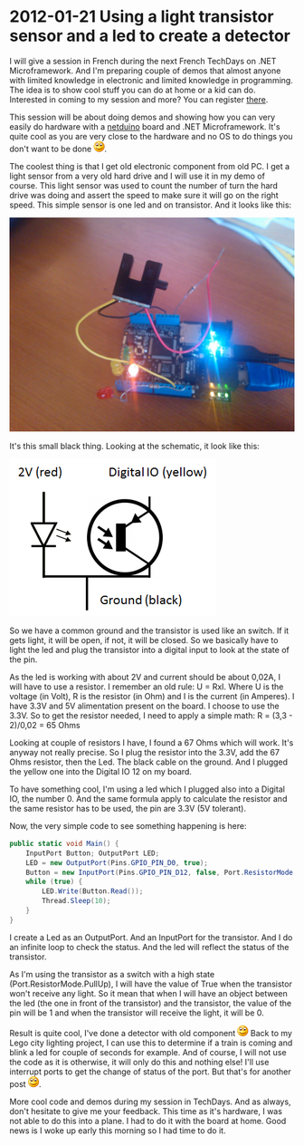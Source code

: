 # 2012-01-21 Using a light transistor sensor and a led to create a detector

I will give a session in French during the next French TechDays on .NET Microframework. And I'm preparing couple of demos that almost anyone with limited knowledge in electronic and limited knowledge in programming. The idea is to show cool stuff you can do at home or a kid can do. Interested in coming to my session and more? You can register [there](https://www.microsoft.com/france/mstechdays/programmes/parcours.aspx#SessionID=f9a8f69e-723a-40d1-8dc0-c306f4cddfb5).

This session will be about doing demos and showing how you can very easily do hardware with a [netduino](./2011-09-09-netduino-board-geek-tool-for-.NET-Microframework.md) board and .NET Microframework. It's quite cool as you are very close to the hardware and no OS to do things you don't want to be done ![Sourire](../assets/4401.wlEmoticon-smile_2.png).

The coolest thing is that I get old electronic component from old PC. I get a light sensor from a very old hard drive and I will use it in my demo of course. This light sensor was used to count the number of turn the hard drive was doing and assert the speed to make sure it will go on the right speed. This simple sensor is one led and on transistor. And it looks like this:

[![WP_000188](../assets/6557.WP_000188_2.jpg)](../assets/6557.WP_000188_2.jpg)

It's this small black thing. Looking at the schematic, it look like this:

[![image](../assets/0172.image_2.png)](../assets/0172.image_2.png)

So we have a common ground and the transistor is used like an switch. If it gets light, it will be open, if not, it will be closed. So we basically have to light the led and plug the transistor into a digital input to look at the state of the pin.

As the led is working with about 2V and current should be about 0,02A, I will have to use a resistor. I remember an old rule: U = RxI. Where U is the voltage (in Volt), R is the resistor (in Ohm) and I is the current (in Amperes). I have 3.3V and 5V alimentation present on the board. I choose to use the 3.3V. So to get the resistor needed, I need to apply a simple math: R = (3,3 - 2)/0,02 = 65 Ohms

Looking at couple of resistors I have, I found a 67 Ohms which will work. It's anyway not really precise. So I plug the resistor into the 3.3V, add the 67 Ohms resistor, then the Led. The black cable on the ground. And I plugged the yellow one into the Digital IO 12 on my board.

To have something cool, I'm using a led which I plugged also into a Digital IO, the number 0. And the same formula apply to calculate the resistor and the same resistor has to be used, the pin are 3.3V (5V tolerant).

Now, the very simple code to see something happening is here:

```csharp
public static void Main() { 
    InputPort Button; OutputPort LED; 
    LED = new OutputPort(Pins.GPIO_PIN_D0, true); 
    Button = new InputPort(Pins.GPIO_PIN_D12, false, Port.ResistorMode.PullUp); 
    while (true) { 
        LED.Write(Button.Read()); 
        Thread.Sleep(10); 
    } 
}
```

I create a Led as an OutputPort. And an InputPort for the transistor. And I do an infinite loop to check the status. And the led will reflect the status of the transistor.

As I'm using the transistor as a switch with a high state (Port.ResistorMode.PullUp), I will have the value of True when the transistor won't receive any light. So it mean that when I will have an object between the led (the one in front of the transistor) and the transistor, the value of the pin will be 1 and when the transistor will receive the light, it will be 0.

Result is quite cool, I've done a detector with old component ![Sourire](../assets/4401.wlEmoticon-smile_2.png) Back to my Lego city lighting project, I can use this to determine if a train is coming and blink a led for couple of seconds for example. And of course, I will not use the code as it is otherwise, it will only do this and nothing else! I'll use interrupt ports to get the change of status of the port. But that's for another post ![Sourire](../assets/4401.wlEmoticon-smile_2.png).

More cool code and demos during my session in TechDays. And as always, don't hesitate to give me your feedback. This time as it's hardware, I was not able to do this into a plane. I had to do it with the board at home. Good news is I woke up early this morning so I had time to do it.
